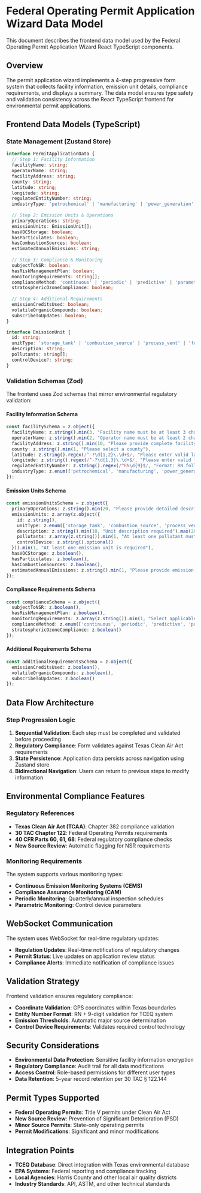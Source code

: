 # Federal Operating Permit Application Wizard Data Model

This document describes the frontend data model used by the Federal Operating Permit Application Wizard React TypeScript components.

## Overview

The permit application wizard implements a 4-step progressive form system that collects facility information, emission unit details, compliance requirements, and displays a summary. The data model ensures type safety and validation consistency across the React TypeScript frontend for environmental permit applications.

## Frontend Data Models (TypeScript)

### State Management (Zustand Store)

```typescript
interface PermitApplicationData {
  // Step 1: Facility Information
  facilityName: string;
  operatorName: string;
  facilityAddress: string;
  county: string;
  latitude: string;
  longitude: string;
  regulatedEntityNumber: string;
  industryType: 'petrochemical' | 'manufacturing' | 'power_generation' | 'refining' | 'chemical' | 'other';
  
  // Step 2: Emission Units & Operations
  primaryOperations: string;
  emissionUnits: EmissionUnit[];
  hasVOCStorage: boolean;
  hasParticulates: boolean;
  hasCombustionSources: boolean;
  estimatedAnnualEmissions: string;
  
  // Step 3: Compliance & Monitoring
  subjectToNSR: boolean;
  hasRiskManagementPlan: boolean;
  monitoringRequirements: string[];
  complianceMethod: 'continuous' | 'periodic' | 'predictive' | 'parametric';
  stratosphericOzoneCompliance: boolean;
  
  // Step 4: Additional Requirements
  emissionCreditsUsed: boolean;
  volatileOrganicCompounds: boolean;
  subscribeToUpdates: boolean;
}

interface EmissionUnit {
  id: string;
  unitType: 'storage_tank' | 'combustion_source' | 'process_vent' | 'fugitive' | 'other';
  description: string;
  pollutants: string[];
  controlDevice?: string;
}
```

### Validation Schemas (Zod)

The frontend uses Zod schemas that mirror environmental regulatory validation:

#### Facility Information Schema
```typescript
const facilitySchema = z.object({
  facilityName: z.string().min(3, "Facility name must be at least 3 characters").max(100),
  operatorName: z.string().min(2, "Operator name must be at least 2 characters").max(100),
  facilityAddress: z.string().min(10, "Please provide complete facility address").max(200),
  county: z.string().min(1, "Please select a county"),
  latitude: z.string().regex(/^-?\d{1,2}\.\d+$/, "Please enter valid latitude (e.g., 29.738333)"),
  longitude: z.string().regex(/^-?\d{1,3}\.\d+$/, "Please enter valid longitude (e.g., -95.168056)"),
  regulatedEntityNumber: z.string().regex(/^RN\d{9}$/, "Format: RN followed by 9 digits"),
  industryType: z.enum(['petrochemical', 'manufacturing', 'power_generation', 'refining', 'chemical', 'other'])
});
```

#### Emission Units Schema
```typescript
const emissionUnitsSchema = z.object({
  primaryOperations: z.string().min(20, "Please provide detailed description (minimum 20 characters)").max(500),
  emissionUnits: z.array(z.object({
    id: z.string(),
    unitType: z.enum(['storage_tank', 'combustion_source', 'process_vent', 'fugitive', 'other']),
    description: z.string().min(10, "Unit description required").max(200),
    pollutants: z.array(z.string()).min(1, "At least one pollutant must be specified"),
    controlDevice: z.string().optional()
  })).min(1, "At least one emission unit is required"),
  hasVOCStorage: z.boolean(),
  hasParticulates: z.boolean(),
  hasCombustionSources: z.boolean(),
  estimatedAnnualEmissions: z.string().min(1, "Please provide emission estimate")
});
```

#### Compliance Requirements Schema
```typescript
const complianceSchema = z.object({
  subjectToNSR: z.boolean(),
  hasRiskManagementPlan: z.boolean(),
  monitoringRequirements: z.array(z.string()).min(1, "Select applicable monitoring requirements"),
  complianceMethod: z.enum(['continuous', 'periodic', 'predictive', 'parametric']),
  stratosphericOzoneCompliance: z.boolean()
});
```

#### Additional Requirements Schema
```typescript
const additionalRequirementsSchema = z.object({
  emissionCreditsUsed: z.boolean(),
  volatileOrganicCompounds: z.boolean(),
  subscribeToUpdates: z.boolean()
});
```

## Data Flow Architecture

### Step Progression Logic
1. **Sequential Validation**: Each step must be completed and validated before proceeding
2. **Regulatory Compliance**: Form validates against Texas Clean Air Act requirements
3. **State Persistence**: Application data persists across navigation using Zustand store
4. **Bidirectional Navigation**: Users can return to previous steps to modify information

## Environmental Compliance Features

### Regulatory References
- **Texas Clean Air Act (TCAA)**: Chapter 382 compliance validation
- **30 TAC Chapter 122**: Federal Operating Permits requirements
- **40 CFR Parts 60, 61, 68**: Federal regulatory compliance checks
- **New Source Review**: Automatic flagging for NSR requirements

### Monitoring Requirements
The system supports various monitoring types:
- **Continuous Emission Monitoring Systems (CEMS)**
- **Compliance Assurance Monitoring (CAM)**
- **Periodic Monitoring**: Quarterly/annual inspection schedules
- **Parametric Monitoring**: Control device parameters

## WebSocket Communication

The system uses WebSocket for real-time regulatory updates:

- **Regulation Updates**: Real-time notifications of regulatory changes
- **Permit Status**: Live updates on application review status
- **Compliance Alerts**: Immediate notification of compliance issues

## Validation Strategy

Frontend validation ensures regulatory compliance:

- **Coordinate Validation**: GPS coordinates within Texas boundaries
- **Entity Number Format**: RN + 9-digit validation for TCEQ system
- **Emission Thresholds**: Automatic major source determination
- **Control Device Requirements**: Validates required control technology

## Security Considerations

- **Environmental Data Protection**: Sensitive facility information encryption
- **Regulatory Compliance**: Audit trail for all data modifications
- **Access Control**: Role-based permissions for different user types
- **Data Retention**: 5-year record retention per 30 TAC § 122.144

## Permit Types Supported

- **Federal Operating Permits**: Title V permits under Clean Air Act
- **New Source Review**: Prevention of Significant Deterioration (PSD)
- **Minor Source Permits**: State-only operating permits
- **Permit Modifications**: Significant and minor modifications

## Integration Points

- **TCEQ Database**: Direct integration with Texas environmental database
- **EPA Systems**: Federal reporting and compliance tracking
- **Local Agencies**: Harris County and other local air quality districts
- **Industry Standards**: API, ASTM, and other technical standards